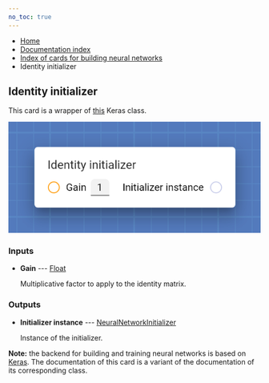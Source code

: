 ```yaml
---
no_toc: true
---
```


<ul class="breadcrumb">
    <li><a href="">Home</a></li>
    <li><a href="documentation">Documentation index</a></li>
    <li><a href="neural_network_cards/">Index of cards for building neural networks</a></li>
    <li>Identity initializer</li>
</ul>

## Identity initializer

This card is a wrapper of [this](https://keras.io/api/layers/initializers/#identity-class) Keras class.

!["Identity initializer" card](assets/img/neural_network_cards/initializer_Identity.png)


### Inputs


* **Gain** --- [Float](types/Float)

  Multiplicative factor to apply to the identity matrix.





### Outputs


* **Initializer instance** --- [NeuralNetworkInitializer](types/NeuralNetworkInitializer)

  Instance of the initializer.






**Note:** the backend for building and training neural networks is based on [Keras](https://keras.io/). The documentation of this card is a variant of the documentation of its corresponding class.